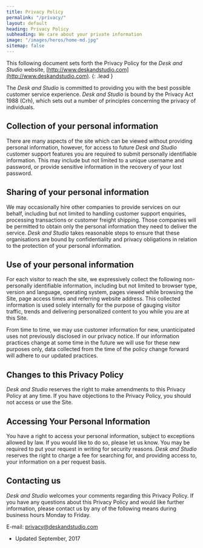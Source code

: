 ```yaml
---
title: Privacy Policy
permalink: "/privacy/"
layout: default
heading: Privacy Policy
subheading: We care about your private information
image: "/images/heros/home-md.jpg"
sitemap: false
---
```


This following document sets forth the Privacy Policy for the *Desk and Studio* website, [http://www.deskandstudio.com](http://www.deskandstudio.com).
{: .lead }

The *Desk and Studio* is committed to providing you with the best possible customer service experience. *Desk and Studio* is bound by the Privacy Act 1988 (Crh), which sets out a number of principles concerning the privacy of individuals.

## Collection of your personal information

There are many aspects of the site which can be viewed without providing personal information, however, for access to future *Desk and Studio* customer support features you are required to submit personally identifiable information. This may include but not limited to a unique username and password, or provide sensitive information in the recovery of your lost password.

## Sharing of your personal information

We may occasionally hire other companies to provide services on our behalf, including but not limited to handling customer support enquiries, processing transactions or customer freight shipping. Those companies will be permitted to obtain only the personal information they need to deliver the service. *Desk and Studio* takes reasonable steps to ensure that these organisations are bound by confidentiality and privacy obligations in relation to the protection of your personal information.

## Use of your personal information

For each visitor to reach the site, we expressively collect the following non-personally identifiable information, including but not limited to browser type, version and language, operating system, pages viewed while browsing the Site, page access times and referring website address. This collected information is used solely internally for the purpose of gauging visitor traffic, trends and delivering personalized content to you while you are at this Site.

From time to time, we may use customer information for new, unanticipated uses not previously disclosed in our privacy notice. If our information practices change at some time in the future we will use for these new purposes only, data collected from the time of the policy change forward will adhere to our updated practices.

## Changes to this Privacy Policy

*Desk and Studio* reserves the right to make amendments to this Privacy Policy at any time. If you have objections to the Privacy Policy, you should not access or use the Site.

## Accessing Your Personal Information

You have a right to access your personal information, subject to exceptions allowed by law. If you would like to do so, please let us know. You may be required to put your request in writing for security reasons. *Desk and Studio* reserves the right to charge a fee for searching for, and providing access to, your information on a per request basis.

## Contacting us

*Desk and Studio* welcomes your comments regarding this Privacy Policy. If you have any questions about this Privacy Policy and would like further information, please contact us by any of the following means during business hours Monday to Friday.

E-mail: [privacy@deskandstudio.com](mailto:privacy@deskandstudio.com)

- Updated September, 2017
